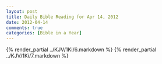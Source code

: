 ```yaml
---
layout: post
title: Daily Bible Reading for Apr 14, 2012
date: 2012-04-14
comments: true
categories: [Bible in a Year]
---
```

{% render_partial ../KJV/1Ki/6.markdown %}
{% render_partial ../KJV/1Ki/7.markdown %}
